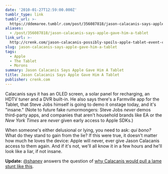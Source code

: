 ```yaml
---
date: '2010-01-27T12:59:00.000Z'
tumblr_type: link
tumblr_url: >-
  https://ddemaree.tumblr.com/post/356087818/jason-calacanis-says-apple-gave-him-a-tablet
aliases:
  - /post/356087818/jason-calacanis-says-apple-gave-him-a-tablet
link_url: >-
  http://crenk.com/jason-calacanis-possibly-spoils-apple-tablet-event-calacanis-has-major-details/
slug: jason-calacanis-says-apple-gave-him-a-tablet
tags:
  - Apple
  - The Tablet
  - Morons
summary: Jason Calacanis Says Apple Gave Him A Tablet
title: Jason Calacanis Says Apple Gave Him A Tablet
publisher: crenk.com
---
```


Calacanis says it has an OLED screen, a solar panel for recharging, an HDTV tuner and a DVR built-in. He also says there's a Farmville app for the Tablet, that Steve Jobs himself is going to demo it onstage today, and it's "insane." (Note to future fake rumormongers: Steve Jobs _never_ demos third-party apps, and companies that aren't household brands like EA or the _New York Times_ are _never_ given early access to Apple SDKs.)

When someone's either delusional or lying, you need to ask: _qui bono?_ What do they stand to gain from the lie? If this were true, it doesn't matter how much he loves the device: Apple will never, ever give Jason Calacanis access to them again. And if it's not, we'll all know it in a few hours and he'll look like a liar, if not insane.

**Update:** [@shanev](http://twitter.com/shanev) answers the question of [why Calacanis would pull a lame stunt like this](http://twitter.com/shanev/statuses/8272252809).